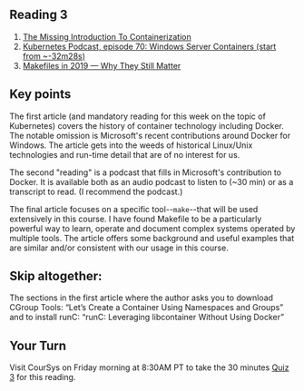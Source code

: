 ## Reading 3

1. [The Missing Introduction To Containerization](https://medium.com/faun/the-missing-introduction-to-containerization-de1fbb73efc5)
2. [Kubernetes Podcast, episode 70: Windows Server Containers (start from ~-32m28s)](https://kubernetespodcast.com/episode/070-windows-server-containers/)
3. [Makefiles in 2019 — Why They Still Matter](https://tech.trivago.com/2019/12/20/makefiles-in-2019-why-they-still-matter/)

## Key points

The first article (and mandatory reading for this week on the topic of Kubernetes) covers the history of container technology including Docker. The notable omission is Microsoft's recent contributions around Docker for Windows. The article gets into the weeds of historical Linux/Unix technologies and run-time detail that are of no interest for us.

The second "reading" is a podcast that fills in Microsoft's contribution to Docker. It is available both as an audio podcast to listen to (~30 min) or as a transcript to read. (I recommend the podcast.)

The final article focuses on a specific tool--`make`--that will be used extensively in this course. I have found Makefile to be a particularly powerful way to learn, operate and document complex systems operated by multiple tools. The article offers some background and useful examples that are similar and/or consistent with our usage in this course. 


## Skip altogether:

The sections in the first article where the author asks you to download CGroup Tools: “Let’s Create a Container Using Namespaces and Groups” and to install runC: “runC: Leveraging libcontainer Without Using Docker”


## Your Turn

   Visit CourSys on Friday morning at 8:30AM PT to take the 30 minutes [Quiz 3](https://coursys.sfu.ca/2022sp-cmpt-756-g1/+q3/) for this reading. 
